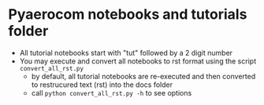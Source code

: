 # Pyaerocom notebooks and tutorials folder

- All tutorial notebooks start with "tut" followed by a 2 digit number
- You may execute and convert all notebooks to rst format using the script ``convert_all_rst.py``
	- by default, all tutorial notebooks are re-executed and then converted to restrucured text (rst) into the docs folder
	- call `python convert_all_rst.py -h` to see options
